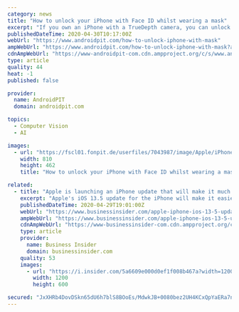 ```yaml
---
category: news
title: "How to unlock your iPhone with Face ID whilst wearing a mask"
excerpt: "If you own an iPhone with a TrueDepth camera, you can unlock your phone via Face ID. Face ID can also be set up to work with a mask. Here's how it works."
publishedDateTime: 2020-04-30T10:17:00Z
webUrl: "https://www.androidpit.com/how-to-unlock-iphone-with-mask"
ampWebUrl: "https://www.androidpit.com/how-to-unlock-iphone-with-mask?amp=true"
cdnAmpWebUrl: "https://www-androidpit-com.cdn.ampproject.org/c/s/www.androidpit.com/how-to-unlock-iphone-with-mask?amp=true"
type: article
quality: 44
heat: -1
published: false

provider:
  name: AndroidPIT
  domain: androidpit.com

topics:
  - Computer Vision
  - AI

images:
  - url: "https://fscl01.fonpit.de/userfiles/7043987/image/Apple/iPhone-11-Pro-Max/NextPit-iPhone11ProMax-Review-fixed-2-w810h462.jpg"
    width: 810
    height: 462
    title: "How to unlock your iPhone with Face ID whilst wearing a mask"

related:
  - title: "Apple is launching an iPhone update that will make it much easier to unlock your phone while wearing a face mask"
    excerpt: "Apple's iOS 13.5 update for the iPhone will make it easier to quickly type in your passcode when it launches."
    publishedDateTime: 2020-04-29T19:01:00Z
    webUrl: "https://www.businessinsider.com/apple-iphone-ios-13-5-update-feature-face-id-unlock-2020-4"
    ampWebUrl: "https://www.businessinsider.com/apple-iphone-ios-13-5-update-feature-face-id-unlock-2020-4?amp"
    cdnAmpWebUrl: "https://www-businessinsider-com.cdn.ampproject.org/c/s/www.businessinsider.com/apple-iphone-ios-13-5-update-feature-face-id-unlock-2020-4?amp"
    type: article
    provider:
      name: Business Insider
      domain: businessinsider.com
    quality: 53
    images:
      - url: "https://i.insider.com/5a6609e000d0ef1f008b467a?width=1200&format=jpeg"
        width: 1200
        height: 600

secured: "JxXHRb4DovDSkn65dU6h7blS8BOoEs/MdwkJB+0080bez2UH4KCxQpYaERa7nlZUvGqsEkGAw/2sy9sr4350pbvp2IuMuZ1mvCsYjx3L4Rl7jowi86DHEa5JlzRpt7aMjhCm08Q+T7mrABATmkqkYSLyQ2Fyk6/x+il2kvG4z9tIinsI0eErtpWCBaVr0NJQiO3uoDkIoJ5RqF3ybfIzXSSgfpfNFnC4JzO3+6CU1Mu5SLl1h1sUYSgxCjq1HlyuXrlbLdsO+aTsOmaLOqHJbKg6vEi9VJtrmrko0rnTXlpIHyHIzIEuxaeWUaY6fcKE;ORW81KgP1g72HHiWHfeg0w=="
---
```


